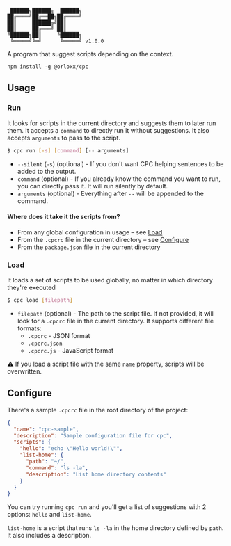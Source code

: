      ██████╗██████╗  ██████╗
    ██╔════╝██╔══██╗██╔════╝
    ██║     ██████╔╝██║
    ██║     ██╔═══╝ ██║
    ╚██████╗██║     ╚██████╗
     ╚═════╝╚═╝      ╚═════╝ v1.0.0

A program that suggest scripts depending on the context.

    npm install -g @orloxx/cpc

## Usage

### Run

It looks for scripts in the current directory and suggests them to later run
them. It accepts a `command` to directly run it without suggestions. It also
accepts `arguments` to pass to the script.

```bash
$ cpc run [-s] [command] [-- arguments]
```

- `--silent` (`-s`) (optional) - If you don't want CPC helping sentences
  to be added to the output.
- `command` (optional) - If you already know the command you want to run, you
  can directly pass it. It will run silently by default.
- `arguments` (optional) - Everything after `--` will be appended to the
  command.

#### Where does it take it the scripts from?

- From any global configuration in usage – see [Load](#load)
- From the `.cpcrc` file in the current directory – see [Configure](#configure)
- From the `package.json` file in the current directory

### Load

It loads a set of scripts to be used globally, no matter in which directory
they're executed

```bash
$ cpc load [filepath]
```

- `filepath` (optional) - The path to the script file. If not provided, it
  will look for a `.cpcrc` file in the current directory. It supports different
  file formats:
  - `.cpcrc` - JSON format
  - `.cpcrc.json`
  - `.cpcrc.js` - JavaScript format

:warning: If you load a script file with the same `name` property, scripts will
be overwritten.

## Configure

There's a sample `.cpcrc` file in the root directory of the project:

```json
{
  "name": "cpc-sample",
  "description": "Sample configuration file for cpc",
  "scripts": {
    "hello": "echo \"Hello world!\"",
    "list-home": {
      "path": "~/",
      "command": "ls -la",
      "description": "List home directory contents"
    }
  }
}
```

You can try running `cpc run` and you'll get a list of suggestions with 2
options: `hello` and `list-home`.

`list-home` is a script that runs `ls -la` in the home directory defined by
`path`. It also includes a description.
